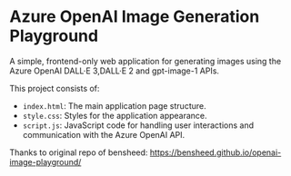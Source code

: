 # Azure OpenAI Image Generation Playground

A simple, frontend-only web application for generating images using the Azure OpenAI DALL·E 3,DALL·E 2 and gpt-image-1 APIs.

This project consists of:
*   `index.html`: The main application page structure.
*   `style.css`: Styles for the application appearance.
*   `script.js`: JavaScript code for handling user interactions and communication with the Azure OpenAI API.

Thanks to original repo of bensheed: https://bensheed.github.io/openai-image-playground/